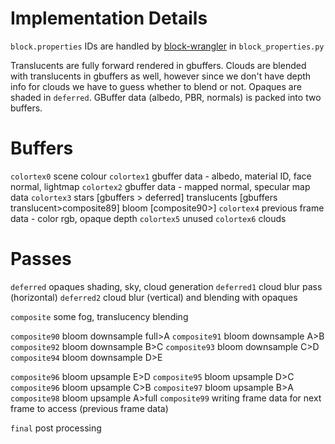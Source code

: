 
# Implementation Details
`block.properties` IDs are handled by [block-wrangler](https://camplowell.github.io/block_wrangler) in `block_properties.py`

Translucents are fully forward rendered in gbuffers.
Clouds are blended with translucents in gbuffers as well, however since we don't have depth info for clouds we have to guess whether to blend or not.
Opaques are shaded in `deferred`.
GBuffer data (albedo, PBR, normals) is packed into two buffers.

# Buffers

`colortex0` scene colour
`colortex1` gbuffer data - albedo, material ID, face normal, lightmap
`colortex2` gbuffer data - mapped normal, specular map data
`colortex3` stars [gbuffers > deferred] translucents [gbuffers translucent>composite89] bloom [composite90>]
`colortex4` previous frame data - color rgb, opaque depth
`colortex5` unused
`colortex6` clouds

# Passes
`deferred` opaques shading, sky, cloud generation
`deferred1` cloud blur pass (horizontal)
`deferred2` cloud blur (vertical) and blending with opaques

`composite` some fog, translucency blending

`composite90` bloom downsample full>A
`composite91` bloom downsample A>B
`composite92` bloom downsample B>C
`composite93` bloom downsample C>D
`composite94` bloom downsample D>E

`composite96` bloom upsample E>D
`composite95` bloom upsample D>C
`composite96` bloom upsample C>B
`composite97` bloom upsample B>A
`composite98` bloom upsample A>full
`composite99` writing frame data for next frame to access (previous frame data)

`final` post processing